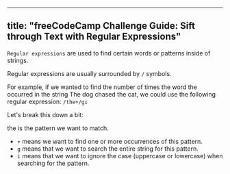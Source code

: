 
---
title: "freeCodeCamp Challenge Guide: Sift through Text with Regular Expressions"
---

`Regular expressions` are used to find certain words or patterns inside of strings.

Regular expressions are usually surrounded by `/` symbols.

For example, if we wanted to find the number of times the word the occurred in the string The dog chased the cat, we could use the following regular expression: `/the+/gi`

Let's break this down a bit:

the is the pattern we want to match.

*   `+` means we want to find one or more occurrences of this pattern.
*   `g` means that we want to search the entire string for this pattern.
*   `i` means that we want to ignore the case (uppercase or lowercase) when searching for the pattern.
